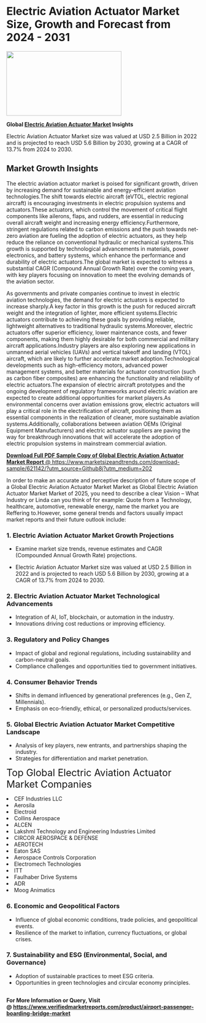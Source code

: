 <H1>Electric Aviation Actuator Market Size, Growth and Forecast from 2024 - 2031</H1><img class="aligncenter size-medium wp-image-584254" src="https://thirdeyenews.in/wp-content/uploads/2024/09/Global-Market-Research-300x168.jpeg" alt="" width="300" height="168" /><p><strong>Global&nbsp;<a href="https://www.marketsizeandtrends.com/download-sample/621142/?utm_source=Github8j?utm_medium=202">Electric Aviation Actuator Market</a> Insights</strong></p><p>Electric Aviation Actuator Market size was valued at USD 2.5 Billion in 2022 and is projected to reach USD 5.6 Billion by 2030, growing at a CAGR of 13.7% from 2024 to 2030.</p><p><h2>Market Growth Insights</h2> <p>The electric aviation actuator market is poised for significant growth, driven by increasing demand for sustainable and energy-efficient aviation technologies.The shift towards electric aircraft (eVTOL, electric regional aircraft) is encouraging investments in electric propulsion systems and actuators.These actuators, which control the movement of critical flight components like ailerons, flaps, and rudders, are essential in reducing overall aircraft weight and increasing energy efficiency.Furthermore, stringent regulations related to carbon emissions and the push towards net-zero aviation are fueling the adoption of electric actuators, as they help reduce the reliance on conventional hydraulic or mechanical systems.This growth is supported by technological advancements in materials, power electronics, and battery systems, which enhance the performance and durability of electric actuators.The global market is expected to witness a substantial CAGR (Compound Annual Growth Rate) over the coming years, with key players focusing on innovation to meet the evolving demands of the aviation sector.</p> <p><a href="#"></a></p> <p>As governments and private companies continue to invest in electric aviation technologies, the demand for electric actuators is expected to increase sharply.A key factor in this growth is the push for reduced aircraft weight and the integration of lighter, more efficient systems.Electric actuators contribute to achieving these goals by providing reliable, lightweight alternatives to traditional hydraulic systems.Moreover, electric actuators offer superior efficiency, lower maintenance costs, and fewer components, making them highly desirable for both commercial and military aircraft applications.Industry players are also exploring new applications in unmanned aerial vehicles (UAVs) and vertical takeoff and landing (VTOL) aircraft, which are likely to further accelerate market adoption.Technological developments such as high-efficiency motors, advanced power management systems, and better materials for actuator construction (such as carbon fiber composites) are enhancing the functionality and reliability of electric actuators.The expansion of electric aircraft prototypes and the ongoing development of regulatory frameworks around electric aviation are expected to create additional opportunities for market players.As environmental concerns over aviation emissions grow, electric actuators will play a critical role in the electrification of aircraft, positioning them as essential components in the realization of cleaner, more sustainable aviation systems.Additionally, collaborations between aviation OEMs (Original Equipment Manufacturers) and electric actuator suppliers are paving the way for breakthrough innovations that will accelerate the adoption of electric propulsion systems in mainstream commercial aviation.<p><a href="#"></p><p><span class=""><strong>Download Full PDF Sample Copy of Global Electric Aviation Actuator Market Report</strong> @ <a href="https://www.marketsizeandtrends.com/download-sample/621142/?utm_source=Github8j?utm_medium=202" target="_blank">https://www.marketsizeandtrends.com/download-sample/621142/?utm_source=Github8j?utm_medium=202</a></span></p><p>In order to make an accurate and perceptive description of future scope of a Global&nbsp;Electric Aviation Actuator Market Market as Global&nbsp;Electric Aviation Actuator Market Market of 2025, you need to describe a clear Vision &ndash; What Industry or Linda can you think of for example: Quote from a Technology, healthcare, automotive, renewable energy, name the market you are Reffering to.However, some general trends and factors usually impact market reports and their future outlook include:</p><h3>1.&nbsp;<strong>Electric Aviation Actuator Market Growth Projections</strong></h3><ul><li>Examine market size trends, revenue estimates and CAGR (Compounded Annual Growth Rate) projections.</li><li><p>Electric Aviation Actuator Market size was valued at USD 2.5 Billion in 2022 and is projected to reach USD 5.6 Billion by 2030, growing at a CAGR of 13.7% from 2024 to 2030.</p></li></ul><h3>2.&nbsp;<strong>Electric Aviation Actuator Market Technological Advancements</strong></h3><ul><li>Integration of AI, IoT, blockchain, or automation in the industry.</li><li>Innovations driving cost reductions or improving efficiency.</li></ul><h3>3.&nbsp;<strong>Regulatory and Policy Changes</strong></h3><ul><li>Impact of global and regional regulations, including sustainability and carbon-neutral goals.</li><li>Compliance challenges and opportunities tied to government initiatives.</li></ul><h3>4.&nbsp;<strong>Consumer Behavior Trends</strong></h3><ul><li>Shifts in demand influenced by generational preferences (e.g., Gen Z, Millennials).</li><li>Emphasis on eco-friendly, ethical, or personalized products/services.</li></ul><h3>5.&nbsp;<strong>Global Electric Aviation Actuator Market Competitive Landscape</strong></h3><ul><li>Analysis of key players, new entrants, and partnerships shaping the industry.</li><li>Strategies for differentiation and market penetration.</li></ul><p data-pm-slice="1 1 []"><span style="color: inherit; font-family: inherit; font-size: 25px;">Top Global Electric Aviation Actuator Market Companies</span></p><div class="" data-test-id=""><p><li>CEF Industries LLC</li><li> Aerosila</li><li> Electroid</li><li> Collins Aerospace</li><li> ALCEN</li><li> Lakshml Technology and Engineering Industries Limited</li><li> CIRCOR AEROSPACE & DEFENSE</li><li> AEROTECH</li><li> Eaton SAS</li><li> Aerospace Controls Corporation</li><li> Electromech Technologies</li><li> ITT</li><li> Faulhaber Drive Systems</li><li> ADR</li><li> Moog Animatics</li></p></div><h3>6.&nbsp;<strong>Economic and Geopolitical Factors</strong></h3><ul><li>Influence of global economic conditions, trade policies, and geopolitical events.</li><li>Resilience of the market to inflation, currency fluctuations, or global crises.</li></ul><h3>7.&nbsp;<strong>Sustainability and ESG (Environmental, Social, and Governance)</strong></h3><ul><li>Adoption of sustainable practices to meet ESG criteria.</li><li>Opportunities in green technologies and circular economy principles.</li></ul><h2><strong style="font-size: 14px;">For More Information or Query, Visit @&nbsp;</strong><a style="background-color: #ffffff; font-size: 14px;" href="https://www.marketsizeandtrends.com/report/electric-aviation-actuator-market/" target="_blank">https://www.verifiedmarketreports.com/product/airport-passenger-boarding-bridge-market</a></h2>